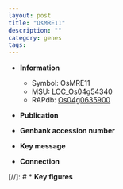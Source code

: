 ```yaml
---
layout: post
title: "OsMRE11"
description: ""
category: genes
tags: 
---
```


* **Information**  
    + Symbol: OsMRE11  
    + MSU: [LOC_Os04g54340](http://rice.uga.edu/cgi-bin/ORF_infopage.cgi?orf=LOC_Os04g54340)  
    + RAPdb: [Os04g0635900](http://rapdb.dna.affrc.go.jp/viewer/gbrowse_details/irgsp1?name=Os04g0635900)  

* **Publication**  

* **Genbank accession number**  

* **Key message**  

* **Connection**  

[//]: # * **Key figures**  


